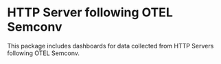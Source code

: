 # HTTP Server following OTEL Semconv

This package includes dashboards for data collected from HTTP Servers following
OTEL Semconv.
